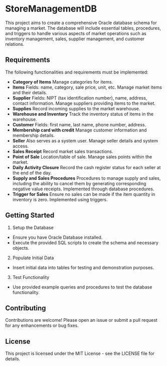 # StoreManagementDB
This project aims to create a comprehensive Oracle database schema for managing a market. The database will include essential tables, procedures, and triggers to handle various aspects of market operations such as inventory management, sales, supplier management, and customer relations.

## Requirements
The following functionalities and requirements must be implemented:
- **Category of Items**
 Manage categories for items.
- **Items** 
 Fields: name, category, sale price, unit, etc.
 Manage market items and their details.
- **Supplier**
 Fields: NIPT (tax identification number), name, address, contact information.
 Manage suppliers providing items to the market.
- **Supplies**
 Record incoming supplies to the market warehouse.
- **Warehouse and Inventory**
 Track the inventory status of items in the warehouse.
- **Customer**
 Fields: first name, last name, phone number, address.
- **Membership card with credit**
 Manage customer information and membership details.
- **Seller**
 Also serves as a system user.
 Manage seller details and system access.
- **Sales Receipt**
 Record market sales transactions.
- **Point of Sale**
 Location/table of sale.
 Manage sales points within the market.
- **Daily Activity Closure**
 Record the cash register status for each seller at the end of the day.
- **Supply and Sales Procedures**
 Procedures to manage supply and sales, including the ability to cancel them by generating corresponding negative value receipts.
 Implemented through database procedures.
- **Trigger for Sales**
 Ensure no sales can be made if the item quantity in inventory is zero.
 Implemented using triggers.

## Getting Started
1. Setup the Database
- Ensure you have Oracle Database installed.
- Execute the provided SQL scripts to create the schema and necessary objects.
2. Populate Initial Data
- Insert initial data into tables for testing and demonstration purposes.
3. Test Functionality
- Use provided example queries and procedures to test the database functionality.

## Contributing
Contributions are welcome! Please open an issue or submit a pull request for any enhancements or bug fixes.

## License
This project is licensed under the MIT License - see the LICENSE file for details.
